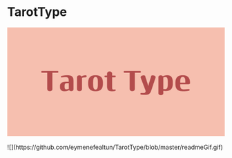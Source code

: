 # TarotType
<p align="center">
  <img src="https://github.com/eymenefealtun/TarotType/blob/master/Pictures/Tarot_Type.png?raw=true" alt="Sublime's custom image"/>
</p>
![](https://github.com/eymenefealtun/TarotType/blob/master/readmeGif.gif)

